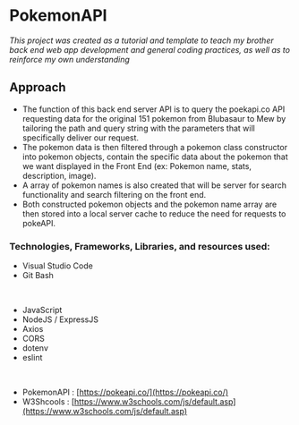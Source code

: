 # PokemonAPI

*This project was created as a tutorial and template to teach my brother back end web app development and general coding practices, as well as to reinforce my own understanding*


## Approach
- The function of this back end server API is to query the poekapi.co API requesting data for the original 151 pokemon from Blubasaur to Mew by tailoring the path and query string with the parameters that will specifically deliver our request.
- The pokemon data is then filtered through a pokemon class constructor into pokemon objects, contain the specific data about the pokemon that we want displayed in the Front End (ex: Pokemon name, stats, description, image).
- A array of pokemon names is also created that will be server for search functionality and search filtering on the front end.
- Both constructed pokemon objects and the pokemon name array are then stored into a local server cache to reduce the need for requests to pokeAPI.

#### 

### Technologies, Frameworks, Libraries, and resources used:

- Visual Studio Code
- Git Bash

<br>

- JavaScript
- NodeJS / ExpressJS 
- Axios
- CORS
- dotenv
- eslint

<br>

- PokemonAPI : [https://pokeapi.co/](https://pokeapi.co/)
- W3Shcools : [https://www.w3schools.com/js/default.asp](https://www.w3schools.com/js/default.asp)